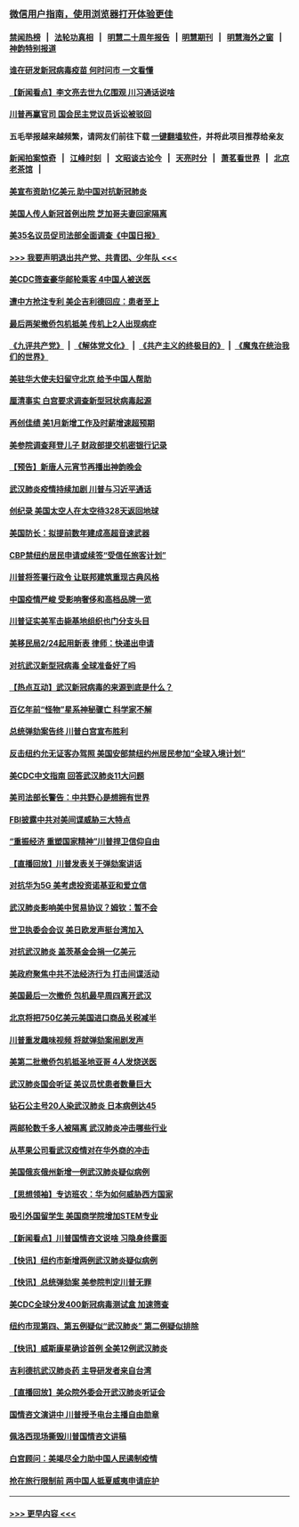 ### [微信用户指南，使用浏览器打开体验更佳](https://github.com/gfw-breaker/banned-news1/blob/master/indexes/wechat-guide.md?t=0)
#### [禁闻热榜](热点新闻.md?t=0)  &nbsp;&nbsp;|&nbsp;&nbsp; [法轮功真相](https://github.com/gfw-breaker/truth/blob/master/README.md?t=0) &nbsp;&nbsp;|&nbsp;&nbsp; [明慧二十周年报告](https://github.com/gfw-breaker/mh-reports/blob/master/README.md?t=0) &nbsp;&nbsp;|&nbsp;&nbsp;[明慧期刊](https://github.com/gfw-breaker/mh-qikan) &nbsp;&nbsp;|&nbsp;&nbsp; [明慧海外之窗](https://github.com/gfw-breaker/mh-news/blob/master/README.md?t=0) &nbsp;&nbsp;|&nbsp;&nbsp; [神韵特别报道](https://github.com/gfw-breaker/mh-news/blob/master/shenyun.md?t=0)
#### [谁在研发新冠病毒疫苗 何时问市 一文看懂](../pages/nsc412/n11852840.md?t=02080944) 
#### [【新闻看点】李文亮去世九亿围观 川习通话说啥](../pages/nsc412/n11852360.md?t=02080944) 
#### [川普再赢官司 国会民主党议员诉讼被驳回](../pages/nsc412/n11852287.md?t=02080944) 
#### 五毛举报越来越频繁，请网友们前往下载 [一键翻墙软件](https://github.com/gfw-breaker/ssr-accounts)，并将此项目推荐给亲友
#### [新闻拍案惊奇](https://github.com/gfw-breaker/banned-news1/blob/master/pages/link4.md) &nbsp;&nbsp;|&nbsp;&nbsp; [江峰时刻](https://github.com/gfw-breaker/banned-news1/blob/master/pages/link4.md) &nbsp;&nbsp;|&nbsp;&nbsp; [文昭谈古论今](https://github.com/gfw-breaker/banned-news1/blob/master/pages/link4.md) &nbsp;&nbsp;|&nbsp;&nbsp; [天亮时分](https://github.com/gfw-breaker/banned-news1/blob/master/pages/link4.md) &nbsp;&nbsp;|&nbsp;&nbsp; [萧茗看世界](https://github.com/gfw-breaker/banned-news1/blob/master/pages/link4.md) &nbsp;&nbsp;|&nbsp;&nbsp; [北京老茶馆](https://github.com/gfw-breaker/banned-news1/blob/master/pages/link4.md) &nbsp;&nbsp;|&nbsp;&nbsp; 
#### [美宣布资助1亿美元 助中国对抗新冠肺炎](../pages/nsc412/n11852531.md?t=02080944) 
#### [美国人传人新冠首例出院 芝加哥夫妻回家隔离](../pages/nsc412/n11852452.md?t=02080944) 
#### [美35名议员促司法部全面调查《中国日报》](../pages/nsc412/n11852435.md?t=02080944) 
#### [>>> 我要声明退出共产党、共青团、少年队 <<<](https://github.com/begood0513/goodnews/blob/master/quit/letter.md) 
#### [美CDC筛查豪华邮轮乘客 4中国人被送医](../pages/nsc412/n11852085.md?t=02080944) 
#### [遭中方抢注专利 美企吉利德回应：患者至上](../pages/nsc412/n11852037.md?t=02080944) 
#### [最后两架撤侨包机抵美 传机上2人出现病症](../pages/nsc412/n11852173.md?t=02080944) 
#### [《九评共产党》](https://github.com/begood0513/9ping.md/blob/master/README.md) &nbsp;|&nbsp; [《解体党文化》](../../../../jtdwh.md/blob/master/README.md)  &nbsp;|&nbsp; [《共产主义的终极目的》](../../../../gczydzjmd.md/blob/master/README.md) &nbsp;|&nbsp; [《魔鬼在统治我们的世界》](../../../../mgztzwmdsj.md/blob/master/README.md) 
#### [美驻华大使夫妇留守北京 给予中国人帮助](../pages/nsc412/n11852165.md?t=02080944) 
#### [厘清事实 白宫要求调查新型冠状病毒起源](../pages/nsc412/n11852106.md?t=02080944) 
#### [再创佳绩 美1月新增工作及时薪增速超预期](../pages/nsc412/n11852174.md?t=02080944) 
#### [美参院调查拜登儿子 财政部提交机密银行记录](../pages/nsc412/n11851808.md?t=02080944) 
#### [【预告】新唐人元宵节再播出神韵晚会](../pages/nsc412/n11843192.md?t=02080944) 
#### [武汉肺炎疫情持续加剧 川普与习近平通话](../pages/nsc412/n11851613.md?t=02080944) 
#### [创纪录 美国太空人在太空待328天返回地球](../pages/nsc412/n11851266.md?t=02080944) 
#### [美国防长：拟提前数年建成高超音速武器](../pages/nsc412/n11850959.md?t=02080944) 
#### [CBP禁纽约居民申请或续签“受信任旅客计划”](../pages/nsc412/n11850857.md?t=02080944) 
#### [川普将签署行政令 让联邦建筑重现古典风格](../pages/nsc412/n11850654.md?t=02080944) 
#### [中国疫情严峻 受影响奢侈和高档品牌一览](../pages/nsc412/n11850319.md?t=02080944) 
#### [川普证实美军击毙基地组织也门分支头目](../pages/nsc412/n11850383.md?t=02080944) 
#### [美移民局2/24起用新表 律师：快递出申请](../pages/nsc412/n11848220.md?t=02080944) 
#### [对抗武汉新型冠病毒 全球准备好了吗](../pages/nsc412/n11850142.md?t=02080944) 
#### [【热点互动】武汉新冠病毒的来源到底是什么？](../pages/nsc412/n11849749.md?t=02080944) 
#### [百亿年前“怪物”星系神秘骤亡 科学家不解](../pages/nsc412/n11849863.md?t=02080944) 
#### [总统弹劾案告终 川普白宫宣布胜利](../pages/nsc412/n11849985.md?t=02080944) 
#### [反击纽约允无证客办驾照  美国安部禁纽约州居民参加“全球入境计划”](../pages/nsc412/n11849828.md?t=02080944) 
#### [美CDC中文指南 回答武汉肺炎11大问题](../pages/nsc412/n11849703.md?t=02080944) 
#### [美司法部长警告：中共野心是想拥有世界](../pages/nsc412/n11849769.md?t=02080944) 
#### [FBI披露中共对美间谍威胁三大特点](../pages/nsc412/n11849700.md?t=02080944) 
#### [“重振经济 重塑国家精神”川普捍卫信仰自由](../pages/nsc412/n11849641.md?t=02080944) 
#### [【直播回放】川普发表关于弹劾案讲话](../pages/nsc412/n11849472.md?t=02080944) 
#### [对抗华为5G 美考虑投资诺基亚和爱立信](../pages/nsc412/n11849510.md?t=02080944) 
#### [武汉肺炎影响美中贸易协议？姆钦：暂不会](../pages/nsc412/n11849497.md?t=02080944) 
#### [世卫执委会会议 美日欧发声挺台湾加入](../pages/nsc412/n11849433.md?t=02080944) 
#### [对抗武汉肺炎 盖茨基金会捐一亿美元](../pages/nsc412/n11848953.md?t=02080944) 
#### [美政府聚焦中共不法经济行为 打击间谍活动](../pages/nsc412/n11849322.md?t=02080944) 
#### [美国最后一次撤侨 包机最早周四离开武汉](../pages/nsc412/n11849395.md?t=02080944) 
#### [北京将把750亿美元美国进口商品关税减半](../pages/nsc412/n11848896.md?t=02080944) 
#### [川普重发趣味视频 将就弹劾案闹剧发声](../pages/nsc412/n11848715.md?t=02080944) 
#### [美第二批撤侨包机抵圣地亚哥 4人发烧送医](../pages/nsc412/n11847923.md?t=02080944) 
#### [武汉肺炎国会听证 美议员忧患者数量巨大](../pages/nsc412/n11844851.md?t=02080944) 
#### [钻石公主号20人染武汉肺炎 日本病例达45](../pages/nsc412/n11847823.md?t=02080944) 
#### [两邮轮数千多人被隔离 武汉肺炎冲击哪些行业](../pages/nsc412/n11847456.md?t=02080944) 
#### [从苹果公司看武汉疫情对在华外商的冲击](../pages/nsc412/n11847586.md?t=02080944) 
#### [美国俄亥俄州新增一例武汉肺炎疑似病例](../pages/nsc412/n11847714.md?t=02080944) 
#### [【思想领袖】专访班农：华为如何威胁西方国家](../pages/nsc412/n11847306.md?t=02080944) 
#### [吸引外国留学生 美国商学院增加STEM专业](../pages/nsc412/n11847417.md?t=02080944) 
#### [【新闻看点】川普国情咨文说啥 习隐身终露面](../pages/nsc412/n11847016.md?t=02080944) 
#### [【快讯】纽约市新增两例武汉肺炎疑似病例](../pages/nsc412/n11847250.md?t=02080944) 
#### [【快讯】总统弹劾案 美参院判定川普无罪](../pages/nsc412/n11847316.md?t=02080944) 
#### [美CDC全球分发400新冠病毒测试盒 加速筛查](../pages/nsc412/n11847260.md?t=02080944) 
#### [纽约市现第四、第五例疑似“武汉肺炎”   第二例疑似排除](../pages/nsc412/n11847332.md?t=02080944) 
#### [【快讯】威斯康星确诊首例 全美12例武汉肺炎](../pages/nsc412/n11847162.md?t=02080944) 
#### [吉利德抗武汉肺炎药 主导研发者来自台湾](../pages/nsc412/n11847064.md?t=02080944) 
#### [【直播回放】美众院外委会开武汉肺炎听证会](../pages/nsc412/n11846727.md?t=02080944) 
#### [国情咨文演讲中 川普授予电台主播自由勋章](../pages/nsc412/n11846815.md?t=02080944) 
#### [佩洛西现场撕毁川普国情咨文讲稿](../pages/nsc412/n11846724.md?t=02080944) 
#### [白宫顾问：美竭尽全力助中国人民遏制疫情](../pages/nsc412/n11846756.md?t=02080944) 
#### [抢在旅行限制前 两中国人抵夏威夷申请庇护](../pages/nsc412/n11846866.md?t=02080944) 

----
#### [ >>> 更早内容 <<< ](../indexes/nsc412-earlier.md)
